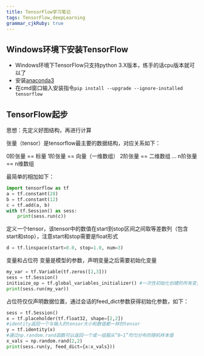 ```yaml
---
title: TensorFlow学习笔记 
tags: TensorFlow,deepLearning
grammar_cjkRuby: true
---
```


## Windows环境下安装TensorFlow
- Windows环境下TensorFlow只支持python 3.X版本，练手的话cpu版本就可以了
- 安装[anaconda3](https://www.anaconda.com/download/)
- 在cmd窗口输入安装指令`pip install --upgrade --ignore-installed tensorflow`

## TensorFlow起步
思想：先定义好图结构，再进行计算

张量（tensor）是tensorflow最主要的数据结构，对应关系如下：

0阶张量 == 标量
1阶张量 == 向量（一维数组）
2阶张量 == 二维数组
…
n阶张量 == n维数组

最简单的相加如下：
``` python
import tensorflow as tf
a = tf.constant(28)
b = tf.constant(12)
c = tf.add(a, b)
with tf.Session() as sess:
    print(sess.run(c))
```
定义一个tensor，该tensor中的数值在start到stop区间之间取等差数列（包含start和stop），注意start和stop需要是float形式

``` python
d = tf.linspace(start=0.0, stop=1.0, num=3)
```

变量和占位符
变量是模型的参数，声明变量之后需要初始化变量
``` python
my_var = tf.Variable(tf.zeros([2,3]))
sess = tf.Session()
initiaize_op = tf.global_variables_initializer() #一次性初始化创建的所有变量
print(sess.run(my_var))
```
占位符仅仅声明数据位置，通过会话的feed_dict参数获得初始化参数，如下：
``` python
sess = tf.Session()
x = tf.placeholder(tf.float32, shape=[2,2])
#identity返回一个与输入的tensor大小和数值都一样的tensor
y = tf.identity(x)
#通过np.random.rand函数可以返回一个或一组服从“0~1”均匀分布的随机样本值
x_vals = np.random.rand(2,2)
print(sess.run(y, feed_dict={x:x_vals}))
```
